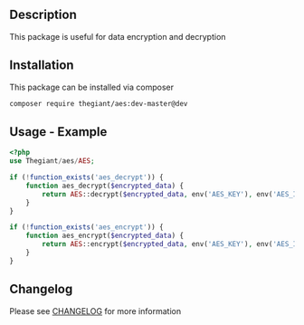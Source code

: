 ## Description
This package is useful for data encryption and decryption

## Installation
This package can be installed via composer

``` bash
composer require thegiant/aes:dev-master@dev
```

## Usage - Example
```php
<?php 
use Thegiant/aes/AES;

if (!function_exists('aes_decrypt')) {
    function aes_decrypt($encrypted_data) {
        return AES::decrypt($encrypted_data, env('AES_KEY'), env('AES_IV'));
    }
}

if (!function_exists('aes_encrypt')) {
    function aes_encrypt($encrypted_data) {
        return AES::encrypt($encrypted_data, env('AES_KEY'), env('AES_IV'));
    }
}
```
## Changelog
Please see [CHANGELOG](CHANGELOG.md) for more information
